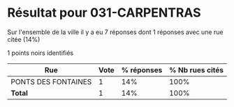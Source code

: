 # Résultat pour 031-CARPENTRAS

Sur l'ensemble de la ville il y a eu 7 réponses dont 1 réponses avec une rue citée (14%)

1 points noirs identifiés

| Rue | Vote | % réponses | % Nb rues cités|
|-----|------|------------|----------------|
| PONTS DES FONTAINES | 1 | 14% | 100%|
| **Total** | 1 | 14% | 100%|
